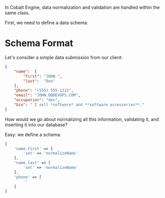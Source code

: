 In Cobalt Engine, data normalization and validation are handled within the same class.

First, we need to define a data schema:

# Schema Format
Let's consider a simple data submission from our client:
```json
{
    "name":  {
        "first": "JOHN ",
        "last":  "Doe"
    },
    "phone": "(555) 555-1212",
    "email": "JOHN.D@DEVOPS.COM",
    "occupation": "dev",
    "bio": " I sell *software* and **software accessories**."
}
```

How would we go about normalizing all this information, validating it, and inserting it into our database?

Easy: we define a schema.

```php
[
    'name.first' => [
        'set' => 'normalizeName'
    ],
    'name.last' => [
        'set' => 'normalizeName'
    ],
    'phone' => [
        ''
    ]
]
```